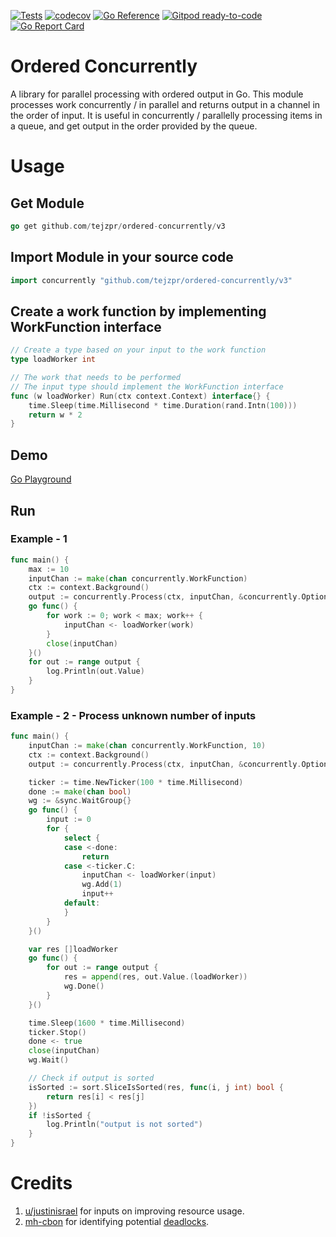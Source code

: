 <a href="https://github.com/tejzpr/ordered-concurrently/actions/workflows/tests.yml"><img src="https://github.com/tejzpr/ordered-concurrently/actions/workflows/tests.yml/badge.svg" alt="Tests"/></a>
[![codecov](https://codecov.io/gh/tejzpr/ordered-concurrently/branch/master/graph/badge.svg?token=6WIXWRO3EW)](https://codecov.io/gh/tejzpr/ordered-concurrently)
[![Go Reference](https://pkg.go.dev/badge/github.com/tejzpr/ordered-concurrently.svg)](https://pkg.go.dev/github.com/tejzpr/ordered-concurrently)
[![Gitpod ready-to-code](https://img.shields.io/badge/Gitpod-ready--to--code-blue?logo=gitpod)](https://gitpod.io/#https://github.com/tejzpr/ordered-concurrently)
[![Go Report Card](https://goreportcard.com/badge/github.com/tejzpr/ordered-concurrently)](https://goreportcard.com/report/github.com/tejzpr/ordered-concurrently)

# Ordered Concurrently
A library for parallel processing with ordered output in Go. This module processes work concurrently / in parallel and returns output in a channel in the order of input. It is useful in concurrently / parallelly processing items in a queue, and get output in the order provided by the queue.

# Usage 
## Get Module
```go
go get github.com/tejzpr/ordered-concurrently/v3
```
## Import Module in your source code
```go
import concurrently "github.com/tejzpr/ordered-concurrently/v3" 
```
## Create a work function by implementing WorkFunction interface
```go
// Create a type based on your input to the work function
type loadWorker int

// The work that needs to be performed
// The input type should implement the WorkFunction interface
func (w loadWorker) Run(ctx context.Context) interface{} {
	time.Sleep(time.Millisecond * time.Duration(rand.Intn(100)))
	return w * 2
}
```
## Demo 
[Go Playground](https://go.dev/play/p/60b_x0YHzYu)

## Run
### Example - 1
```go
func main() {
	max := 10
	inputChan := make(chan concurrently.WorkFunction)
	ctx := context.Background()
	output := concurrently.Process(ctx, inputChan, &concurrently.Options{PoolSize: 10, OutChannelBuffer: 10})
	go func() {
		for work := 0; work < max; work++ {
			inputChan <- loadWorker(work)
		}
		close(inputChan)
	}()
	for out := range output {
		log.Println(out.Value)
	}
}
```
### Example - 2 - Process unknown number of inputs
```go
func main() {
	inputChan := make(chan concurrently.WorkFunction, 10)
	ctx := context.Background()
	output := concurrently.Process(ctx, inputChan, &concurrently.Options{PoolSize: 10, OutChannelBuffer: 10})

	ticker := time.NewTicker(100 * time.Millisecond)
	done := make(chan bool)
	wg := &sync.WaitGroup{}
	go func() {
		input := 0
		for {
			select {
			case <-done:
				return
			case <-ticker.C:
				inputChan <- loadWorker(input)
				wg.Add(1)
				input++
			default:
			}
		}
	}()

	var res []loadWorker
	go func() {
		for out := range output {
			res = append(res, out.Value.(loadWorker))
			wg.Done()
		}
	}()

	time.Sleep(1600 * time.Millisecond)
	ticker.Stop()
	done <- true
	close(inputChan)
	wg.Wait()

	// Check if output is sorted
	isSorted := sort.SliceIsSorted(res, func(i, j int) bool {
		return res[i] < res[j]
	})
	if !isSorted {
		log.Println("output is not sorted")
	}
}
```
# Credits
1.  [u/justinisrael](https://www.reddit.com/user/justinisrael/) for inputs on improving resource usage.
2.  [mh-cbon](https://github.com/mh-cbon) for identifying potential [deadlocks](https://github.com/tejzpr/ordered-concurrently/issues/2).
